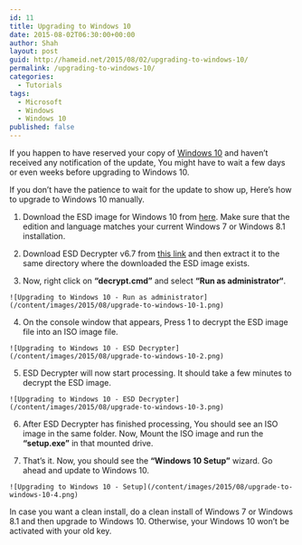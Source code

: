 ```yaml
---
id: 11
title: Upgrading to Windows 10
date: 2015-08-02T06:30:00+00:00
author: Shah
layout: post
guid: http://hameid.net/2015/08/02/upgrading-to-windows-10/
permalink: /upgrading-to-windows-10/
categories:
  - Tutorials
tags:
  - Microsoft
  - Windows
  - Windows 10
published: false
---
```

If you happen to have reserved your copy of [Windows 10](/tag/windows-10/) and haven’t received any notification of the update, You might have to wait a few days or even weeks before upgrading to Windows 10.

If you don’t have the patience to wait for the update to show up, Here’s how to upgrade to Windows 10 manually.

  1. Download the ESD image for Windows 10 from [here](https://www.reddit.com/r/Windows10/comments/3ee1gx/windows_10_10240_esd_download_here/). Make sure that the edition and language matches your current Windows 7 or Windows 8.1 installation.

  2. Download ESD Decrypter v6.7 from [this link](http://1drv.ms/1VRZDo4) and then extract it to the same directory where the downloaded the ESD image exists.

  3. Now, right click on **“decrypt.cmd”** and select **“Run as administrator“**.
    
    ![Upgrading to Windows 10 - Run as administrator](/content/images/2015/08/upgrade-to-windows-10-1.png)

  4. On the console window that appears, Press 1 to decrypt the ESD image file into an ISO image file.
    
    ![Upgrading to Windows 10 - ESD Decrypter](/content/images/2015/08/upgrade-to-windows-10-2.png)

  5. ESD Decrypter will now start processing. It should take a few minutes to decrypt the ESD image.
    
    ![Upgrading to Windows 10 - ESD Decrypter](/content/images/2015/08/upgrade-to-windows-10-3.png)

  6. After ESD Decrypter has finished processing, You should see an ISO image in the same folder. Now, Mount the ISO image and run the **“setup.exe”** in that mounted drive.

  7. That’s it. Now, you should see the **“Windows 10 Setup”** wizard. Go ahead and update to Windows 10.
    
    ![Upgrading to Windows 10 - Setup](/content/images/2015/08/upgrade-to-windows-10-4.png)

In case you want a clean install, do a clean install of Windows 7 or Windows 8.1 and then upgrade to Windows 10. Otherwise, your Windows 10 won’t be activated with your old key.